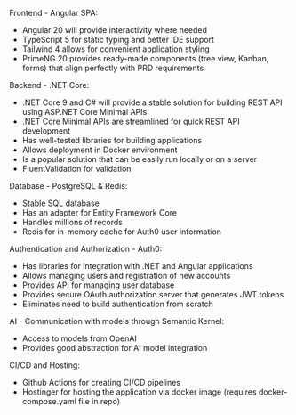 Frontend - Angular SPA:
- Angular 20 will provide interactivity where needed
- TypeScript 5 for static typing and better IDE support
- Tailwind 4 allows for convenient application styling
- PrimeNG 20 provides ready-made components (tree view, Kanban, forms) that align perfectly with PRD requirements

Backend - .NET Core:
- .NET Core 9 and C# will provide a stable solution for building REST API using ASP.NET Core Minimal APIs
- .NET Core Minimal APIs are streamlined for quick REST API development
- Has well-tested libraries for building applications
- Allows deployment in Docker environment
- Is a popular solution that can be easily run locally or on a server
- FluentValidation for validation

Database - PostgreSQL & Redis:
- Stable SQL database
- Has an adapter for Entity Framework Core
- Handles millions of records
- Redis for in-memory cache for Auth0 user information

Authentication and Authorization - Auth0:
- Has libraries for integration with .NET and Angular applications
- Allows managing users and registration of new accounts
- Provides API for managing user database
- Provides secure OAuth authorization server that generates JWT tokens
- Eliminates need to build authentication from scratch

AI - Communication with models through Semantic Kernel:
- Access to models from OpenAI
- Provides good abstraction for AI model integration

CI/CD and Hosting:
- Github Actions for creating CI/CD pipelines
- Hostinger for hosting the application via docker image (requires docker-compose.yaml file in repo)